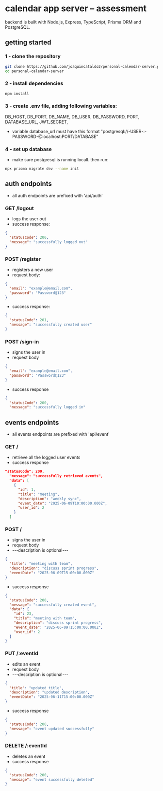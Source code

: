 # calendar app server – assessment
backend is built with Node.js, Express, TypeScript, Prisma ORM and PostgreSQL.

## getting started

### 1 - clone the repository
```bash
git clone https://github.com/joaquincataldo3/personal-calendar-server.git
cd personal-calendar-server
```

### 2 - install dependencies
```bash
npm install
```

### 3 - create .env file, adding following variables:
DB_HOST,
DB_PORT,
DB_NAME,
DB_USER,
DB_PASSWORD,
PORT,
DATABASE_URL,
JWT_SECRET,
* variable database_url must have this format "postgresql://-USER-:-PASSWORD-@localhost:PORT/DATABASE"


### 4 - set up database
* make sure postgresql is running locall. then run:
```bash
npx prisma migrate dev --name init
```

## auth endpoints
* all auth endpoints are prefixed with 'api/auth'

### GET /logout
* logs the user out
* success response:
```json
{
  "statusCode": 200,
  "message": "successfully logged out"
}
```
  
### POST /register
* registers a new user
* request body:
```json
{
  "email": "example@email.com",
  "password": "Password@123"
}
```

* success response:
```json
{
  "statusCode": 201,
  "message": "successfully created user"
}
```
### POST /sign-in
* signs the user in
* request body
```json
{
  "email": "example@email.com",
  "password": "Password@123"
}
```
* success response
```json
{
  "statusCode": 200,
  "message": "successfully logged in"
```

## events endpoints
* all events endpoints are prefixed with 'api/event'

### GET /
* retrieve all the logged user events
* success response
```json
"statusCode": 200,
  "message": "successfully retrieved events",
  "data": [
    {
      "id": 1,
      "title": "meeting",
      "description": "weekly sync",
      "event_date": "2025-06-09T10:00:00.000Z",
      "user_id": 2
    }
  ]
```

### POST /
* signs the user in
* request body
* ---description is optional---
```json
{
  "title": "meeting with team",
  "description": "discuss sprint progress",
  "eventDate": "2025-06-09T15:00:00.000Z"
}
```
* success response
```json
{
  "statusCode": 200,
  "message": "successfully created event",
  "data": {
    "id": 23,
    "title": "meeting with team",
    "description": "discuss sprint progress",
    "event_date": "2025-06-09T15:00:00.000Z",
    "user_id": 2
  }
}
```

### PUT /:eventId
* edits an event
* request body
* ---description is optional---
```json
{
  "title": "updated title",
  "description": "updated description",
  "eventDate": "2025-06-11T15:00:00.000Z"
}
```
* success response
```json
{
  "statusCode": 200,
  "message": "event updated successfully"
}
```
### DELETE /:eventId
* deletes an event
* success response
```json
{
  "statusCode": 200,
  "message": "event successfully deleted"
}
```
